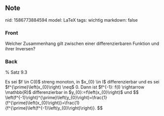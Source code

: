 ## Note
nid: 1586773884594
model: LaTeX
tags: wichtig
markdown: false

### Front
Welcher Zusammenhang gilt zwischen einer differenzierbaren Funktion und ihrer Inversen?

### Back
% Satz 9.3
<div>
  Es sei $f \in C(I)$ streng monoton, in $x_{0} \in I$
  differenzierbar und es sei $f^{\prime}\left(x_{0}\right) \neq$ 0.
  Dann ist $f^{-1}: f(I) \rightarrow \mathbb{R}$ differenzierbar in
  $y_{0}:=f\left(x_{0}\right)$ und $$
  \left(f^{-1}\right)^{\prime}\left(y_{0}\right)=\frac{1}{f^{\prime}\left(x_{0}\right)}=\frac{1}{f^{\prime}\left(f^{-1}\left(y_{0}\right)\right)}.
  $$
</div>
